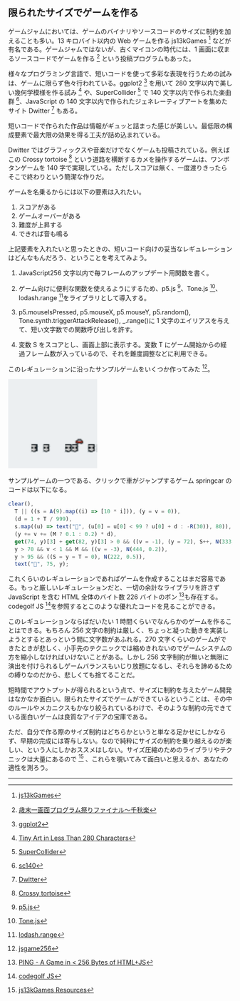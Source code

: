 ## 限られたサイズでゲームを作る

ゲームジャムにおいては、ゲームのバイナリやソースコードのサイズに制約を加えることも多い。13 キロバイト以内の Web ゲームを作る js13kGames [^1] などが有名である。ゲームジャムではないが、古くマイコンの時代には、1 画面に収まるソースコードでゲームを作る [^2] という投稿プログラムもあった。

様々なプログラミング言語で、短いコードを使って多彩な表現を行うための試みは、ゲームに限らず色々行われている。ggplot2 [^3] を用いて 280 文字以内で美しい幾何学模様を作る試み [^4] や、SuperCollider [^5] で 140 文字以内で作られた楽曲群 [^6]、JavaScript の 140 文字以内で作られたジェネレーティブアートを集めたサイト Dwitter [^7] もある。

短いコードで作られた作品は情報がギュッと詰まった感じが美しい。最低限の構成要素で最大限の効果を得る工夫が詰め込まれている。

Dwitter ではグラフィックスや音楽だけでなくゲームも投稿されている。例えばこの Crossy tortoise [^8] という道路を横断するカメを操作するゲームは、ワンボタンゲームを 140 字で実現している。ただしスコアは無く、一度渡りきったらそこで終わりという簡潔な作りだ。

ゲームを名乗るからには以下の要素は入れたい。

1. スコアがある
2. ゲームオーバーがある
3. 難度が上昇する
4. できれば音も鳴る

上記要素を入れたいと思ったときの、短いコード向けの妥当なレギュレーションはどんなもんだろう、ということを考えてみよう。

1. JavaScript256 文字以内で毎フレームのアップデート用関数を書く。

2. ゲーム向けに便利な関数を使えるようにするため、p5.js [^9]、Tone.js [^10]、lodash.range [^11]をライブラリとして導入する。

3. p5.mouseIsPressed, p5.mouseX, p5.mouseY, p5.random(), Tone.synth.triggerAttackRelease(), \_.range()に 1 文字のエイリアスを与えて、短い文字数での関数呼び出しを許す。

4. 変数 S をスコアとし、画面上部に表示する。変数 T にゲーム開始からの経過フレーム数が入っているので、それを難度調整などに利用できる。

このレギュレーションに沿ったサンプルゲームをいくつか作ってみた [^12]。

[![springcar](https://raw.githubusercontent.com/abagames/jsgame256/master/docs/springcar.png)](https://abagames.github.io/jsgame256/springcar.html)

サンプルゲームの一つである、クリックで車がジャンプするゲーム springcar のコードは以下になる。

```javascript
clear(),
  T || ((s = A(9).map((i) => [10 * i])), (y = v = 0)),
  (d = 1 + T / 999),
  s.map((u) => text("🔩", (u[0] = u[0] < 99 ? u[0] + d : -R(30)), 80)),
  (y += v += (M ? 0.1 : 0.2) * d),
  get(74, y)[3] + get(82, y)[3] > 0 && ((v = -1), (y = 72), S++, N(333, 0.1)),
  y > 70 && v < 1 && M && ((v = -3), N(444, 0.2)),
  y > 95 && ((S = y = T = 0), N(222, 0.5)),
  text("🚗", 75, y);
```

これくらいのレギュレーションであればゲームを作成することはまだ容易である。もっと厳しいレギュレーションだと、一切の余計なライブラリを許さず JavaScript を含む HTML 全体のバイト数 226 バイトのポン [^13]も存在する。codegolf JS [^14]を参照するとこのような優れたコードを見ることができる。

このレギュレーションならばだいたい 1 時間くらいでなんらかのゲームを作ることはできる。もちろん 256 文字の制約は厳しく、ちょっと凝った動きを実装しようとするとあっという間に文字数があふれる。270 文字くらいのゲームができたときが悲しく、小手先のテクニックでは縮めきれないのでゲームシステムの方を縮小しなければいけないことがある。しかし 256 文字制約が無いと無限に演出を付けられるしゲームバランスもいじり放題になるし、それらを諦めるための縛りなのだから、悲しくても捨てることだ。

短時間でアウトプットが得られるという点で、サイズに制約を与えたゲーム開発はなかなか面白い。限られたサイズでゲームができているということは、その中のルールやメカニクスもかなり絞られているわけで、そのような制約の元できている面白いゲームは良質なアイデアの宝庫である。

ただ、自分で作る際のサイズ制約はどちらかというと単なる足かせにしかならず、早期の完成には寄与しない。なので純粋にサイズの制約を乗り越えるのが楽しい、という人にしかおススメはしない。サイズ圧縮のためのライブラリやテクニックは大量にあるので [^15] 、これらを覗いてみて面白いと思えるか、あなたの適性を測ろう。

---

[^1]: [js13kGames](https://js13kgames.com/)
[^2]: [歳末一画面プログラム祭りファイナル～千秋楽](https://fukenko.hatenablog.com/entry/2022/12/31/000000)
[^3]: [ggplot2](https://ggplot2.tidyverse.org/)
[^4]: [Tiny Art in Less Than 280 Characters](https://fronkonstin.com/2017/12/23/tiny-art-in-less-than-280-characters/)
[^5]: [SuperCollider](https://supercollider.github.io/)
[^6]: [sc140](https://archive.org/details/sc140)
[^7]: [Dwitter](https://www.dwitter.net/)
[^8]: [Crossy tortoise](https://www.dwitter.net/d/4671)
[^9]: [p5.js](https://p5js.org/)
[^10]: [Tone.js](https://tonejs.github.io/)
[^11]: [lodash.range](https://lodash.com/docs#range)
[^12]: [jsgame256](https://github.com/abagames/jsgame256)
[^13]: [PING - A Game in < 256 Bytes of HTML+JS](https://github.com/codegolf/ping)
[^14]: [codegolf JS](https://gist.github.com/xem/206db44adbdd09bac424)
[^15]: [js13kGames Resources](https://js13kgames.github.io/resources/)
